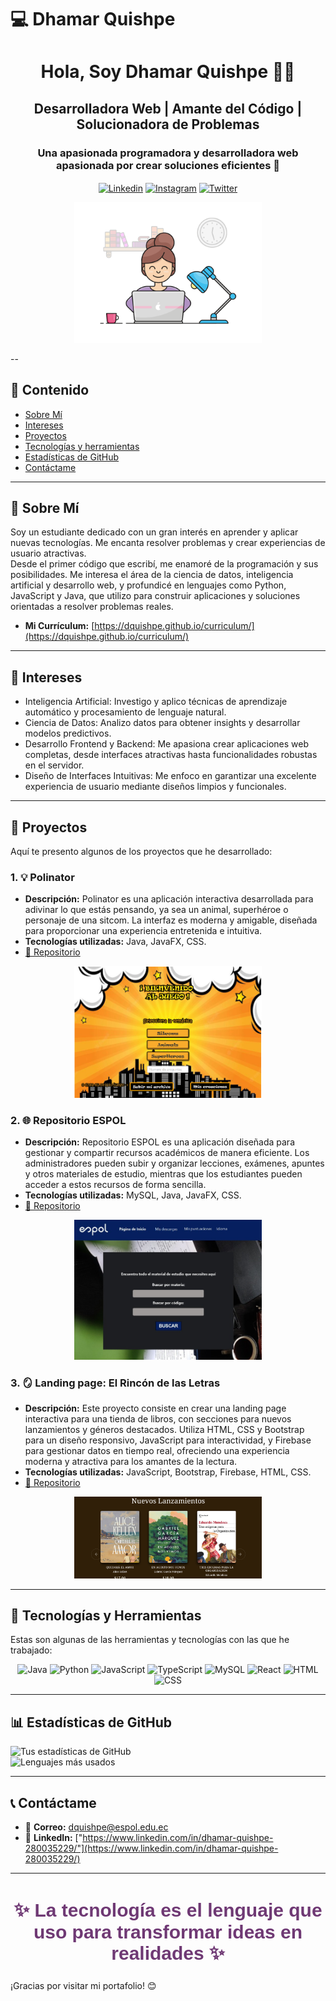 # 💻 Dhamar Quishpe
<div align= "center">
<h1>Hola, Soy Dhamar Quishpe 👩‍💻</h1>

<h2> Desarrolladora Web | Amante del Código | Solucionadora de Problemas </h2>
<h3>Una apasionada programadora y desarrolladora web apasionada por crear soluciones eficientes 🚀</h3>

<p>
    <a href="https://www.linkedin.com/in/dhamar-quishpe-280035229/" target="blank"><img align="center" src="https://raw.githubusercontent.com/rahuldkjain/github-profile-readme-generator/master/src/images/icons/Social/linked-in-alt.svg" alt="Linkedin" height="30" width="40" /></a>
    <a href="https://instagram.com/sweetdhami" target="blank"><img align="center" src="https://raw.githubusercontent.com/rahuldkjain/github-profile-readme-generator/master/src/images/icons/Social/instagram.svg" alt="Instagram" height="30" width="40" /></a>
    <a href="https://twitter.com/elirivera1231" target="blank"><img align="center" src="https://raw.githubusercontent.com/rahuldkjain/github-profile-readme-generator/master/src/images/icons/Social/twitter.svg" alt="Twitter" height="30" width="40" /></a>
</p>
<img src="imagenes/gif1.gif" alt="Gif" width="300" />
</div>

--

## 🌟 **Contenido**
* [Sobre Mí](#-sobre-mí)
* [Intereses](#-intereses)
* [Proyectos](#-proyectos)
* [Tecnologías y herramientas](#-tecnologías-y-herramientas)
* [Estadísticas de GitHub](#-estadísticas-de-github)
* [Contáctame](#-contáctame)

---

## 🪪 **Sobre Mí**
Soy un estudiante dedicado con un gran interés en aprender y aplicar nuevas tecnologías. Me encanta resolver problemas y crear experiencias de usuario atractivas.  
Desde el primer código que escribí, me enamoré de la programación y sus posibilidades. Me interesa el área de la ciencia de datos, inteligencia artificial y desarrollo web, y profundicé en lenguajes como Python, JavaScript y Java, que utilizo para construir aplicaciones y soluciones orientadas a resolver problemas reales.

- **Mi Currículum:** [https://dquishpe.github.io/curriculum/](https://dquishpe.github.io/curriculum/)

---

## 🌟 **Intereses** 
- Inteligencia Artificial: Investigo y aplico técnicas de aprendizaje automático y procesamiento de lenguaje natural.  
- Ciencia de Datos: Analizo datos para obtener insights y desarrollar modelos predictivos.   
- Desarrollo Frontend y Backend: Me apasiona crear aplicaciones web completas, desde interfaces atractivas hasta funcionalidades robustas en el servidor.  
- Diseño de Interfaces Intuitivas: Me enfoco en garantizar una excelente experiencia de usuario mediante diseños limpios y funcionales.  

---

## 💼 **Proyectos**  
Aquí te presento algunos de los proyectos que he desarrollado:  


### 1. 💡 **Polinator**  
- **Descripción:** Polinator es una aplicación interactiva desarrollada para adivinar lo que estás pensando, ya sea un animal, superhéroe o personaje de una sitcom. La interfaz es moderna y amigable, diseñada para proporcionar una experiencia entretenida e intuitiva.
- **Tecnologías utilizadas:** Java, JavaFX, CSS.  
- [🔗 Repositorio](https://github.com/randyRivera0/Polinator.git)

<div align="center">
    <img src="imagenes/polinator.png" alt="Polinator" width="300" />
</div>

### 2. 🌐 **Repositorio ESPOL**  
- **Descripción:** Repositorio ESPOL es una aplicación diseñada para gestionar y compartir recursos académicos de manera eficiente. Los administradores pueden subir y organizar lecciones, exámenes, apuntes y otros materiales de estudio, mientras que los estudiantes pueden acceder a estos recursos de forma sencilla.
- **Tecnologías utilizadas:** MySQL, Java, JavaFX, CSS.  
- [🔗 Repositorio](https://github.com/randyRivera0/EduRepoEspol.git)

<div align="center">
    <img src="imagenes/edurepo.png" alt="RepoEspol" width="300" />
</div>

### 3. 🪞 **Landing page: El Rincón de las Letras**  
- **Descripción:** Este proyecto consiste en crear una landing page interactiva para una tienda de libros, con secciones para nuevos lanzamientos y géneros destacados. Utiliza HTML, CSS y Bootstrap para un diseño responsivo, JavaScript para interactividad, y Firebase para gestionar datos en tiempo real, ofreciendo una experiencia moderna y atractiva para los amantes de la lectura.
- **Tecnologías utilizadas:** JavaScript, Bootstrap, Firebase, HTML, CSS.  
- [🔗 Repositorio](https://github.com/dquishpe/landing.git)

<div align="center">
    <img src="imagenes/landing.png" alt="LandingPage" width="300" />
</div>

---

## 🚀 **Tecnologías y Herramientas**  
Estas son algunas de las herramientas y tecnologías con las que he trabajado:  

<div align="center">

<img src="https://img.shields.io/badge/Java-FF4F4F?style=for-the-badge&logo=java&logoColor=white" alt="Java" />
<img src="https://img.shields.io/badge/Python-007ACC?style=for-the-badge&logo=python&logoColor=white" alt="Python" />
<img src="https://img.shields.io/badge/JavaScript-FFC300?style=for-the-badge&logo=javascript&logoColor=black" alt="JavaScript" />
<img src="https://img.shields.io/badge/TypeScript-2E7D32?style=for-the-badge&logo=typescript&logoColor=white" alt="TypeScript" />
<img src="https://img.shields.io/badge/MySQL-00758F?style=for-the-badge&logo=mysql&logoColor=white" alt="MySQL" />
<img src="https://img.shields.io/badge/React-00C6FF?style=for-the-badge&logo=react&logoColor=black" alt="React" />
<img src="https://img.shields.io/badge/HTML-FF5733?style=for-the-badge&logo=html5&logoColor=white" alt="HTML" />
<img src="https://img.shields.io/badge/CSS-2980B9?style=for-the-badge&logo=css3&logoColor=white" alt="CSS" />

</div>

---


## 📊 **Estadísticas de GitHub**  

![Tus estadísticas de GitHub](https://github-readme-stats.vercel.app/api?username=dquishpe&show_icons=true&theme=dracula)  
![Lenguajes más usados](https://github-readme-stats.vercel.app/api/top-langs/?username=dquishpe&layout=compact&theme=dracula)

---

## 📞 **Contáctame**  
- 📧 **Correo:** [dquishpe@espol.edu.ec](mailto:dquishpe@espol.edu.ec)  
- 💼 **LinkedIn:** ["https://www.linkedin.com/in/dhamar-quishpe-280035229/"](https://www.linkedin.com/in/dhamar-quishpe-280035229/)  

---

<div align="center" style="font-family: 'Arial', sans-serif;">

<h2 style="color: #6f3974; font-size: 30px; ">  
✨ La tecnología es el lenguaje que uso para transformar ideas en realidades ✨  
</h2>

</div>


¡Gracias por visitar mi portafolio! 😊


